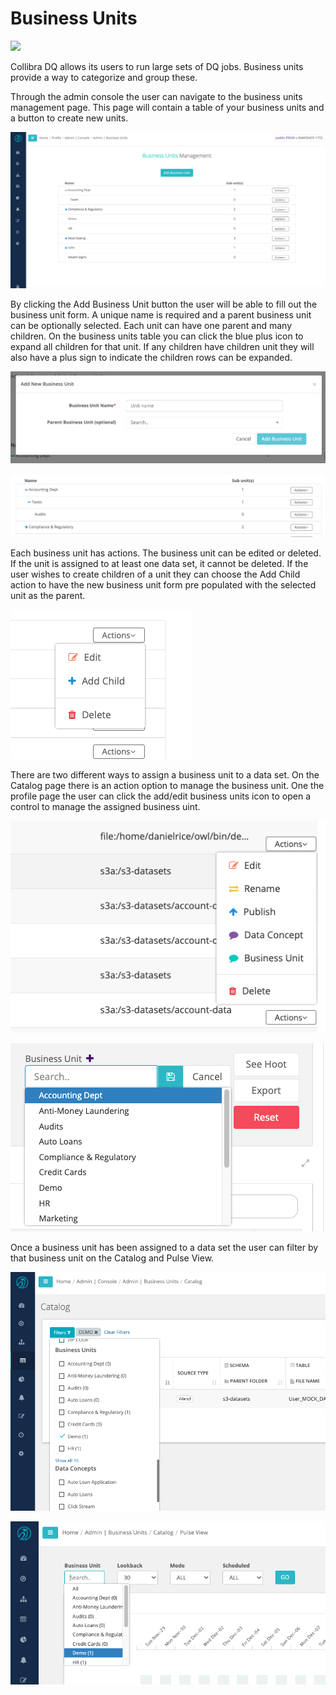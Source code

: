 # Business Units

![](../.gitbook/assets/business\_units.gif)

Collibra DQ allows its users to run large sets of DQ jobs. Business units provide a way to categorize and group these.&#x20;

Through the admin console the user can navigate to the business units management page. This page will contain a table of your business units and a button to create new units.&#x20;

![Business Unit Management page](<../.gitbook/assets/Screen Shot 2020-12-28 at 1.08.45 PM.png>)

By clicking the Add Business Unit button the user will be able to fill out the business unit form. A unique name is required and a parent business unit can be optionally selected. Each unit can have one parent and many children. On the business units table you can click the blue plus icon to expand all children for that unit. If any children have children unit they will also have a plus sign to indicate the children rows can be expanded. &#x20;

![](<../.gitbook/assets/Screen Shot 2020-12-28 at 1.12.17 PM.png>)

![](<../.gitbook/assets/Screen Shot 2020-12-28 at 1.13.35 PM.png>)

Each business unit has actions. The business unit can be edited or deleted. If the unit is assigned to at least one data set, it cannot be deleted. If the user wishes to create children of a unit they can choose the Add Child action to have the new business unit form pre populated with the selected unit as the parent.&#x20;

![](<../.gitbook/assets/Screen Shot 2020-12-28 at 1.17.36 PM.png>)

There are two different ways to assign a business unit to a data set. On the Catalog page there is an action option to manage the business unit. One the profile page the user can click the add/edit business units icon to open a control to manage the assigned business uint.&#x20;

![Manage business unit from Catalog](<../.gitbook/assets/Screen Shot 2020-12-28 at 1.20.48 PM.png>)

![Manage business unit from Profile](<../.gitbook/assets/Screen Shot 2020-12-28 at 1.21.42 PM.png>)

Once a business unit has been assigned to a data set the user can filter by that business unit on the Catalog and Pulse View.&#x20;

![Filter by business unit from Catalog](<../.gitbook/assets/Screen Shot 2020-12-28 at 1.26.01 PM.png>)

![Filter by business unit from Pulse View](<../.gitbook/assets/Screen Shot 2020-12-28 at 1.28.45 PM.png>)
